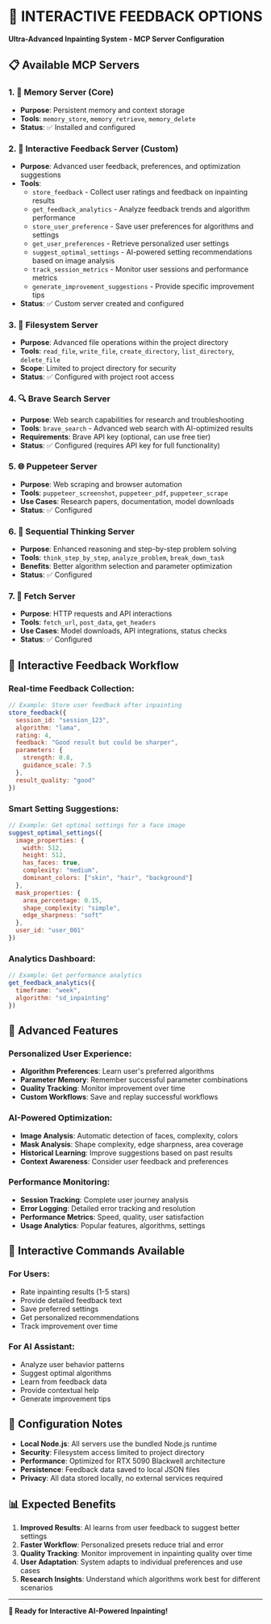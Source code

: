 # 🎯 INTERACTIVE FEEDBACK OPTIONS
**Ultra-Advanced Inpainting System - MCP Server Configuration**

## 📋 Available MCP Servers

### 1. 🧠 **Memory Server** (Core)
- **Purpose**: Persistent memory and context storage
- **Tools**: `memory_store`, `memory_retrieve`, `memory_delete`
- **Status**: ✅ Installed and configured

### 2. 🎯 **Interactive Feedback Server** (Custom)
- **Purpose**: Advanced user feedback, preferences, and optimization suggestions
- **Tools**:
  - `store_feedback` - Collect user ratings and feedback on inpainting results
  - `get_feedback_analytics` - Analyze feedback trends and algorithm performance
  - `store_user_preference` - Save user preferences for algorithms and settings
  - `get_user_preferences` - Retrieve personalized user settings
  - `suggest_optimal_settings` - AI-powered setting recommendations based on image analysis
  - `track_session_metrics` - Monitor user sessions and performance metrics
  - `generate_improvement_suggestions` - Provide specific improvement tips
- **Status**: ✅ Custom server created and configured

### 3. 📁 **Filesystem Server**
- **Purpose**: Advanced file operations within the project directory
- **Tools**: `read_file`, `write_file`, `create_directory`, `list_directory`, `delete_file`
- **Scope**: Limited to project directory for security
- **Status**: ✅ Configured with project root access

### 4. 🔍 **Brave Search Server**
- **Purpose**: Web search capabilities for research and troubleshooting
- **Tools**: `brave_search` - Advanced web search with AI-optimized results
- **Requirements**: Brave API key (optional, can use free tier)
- **Status**: ✅ Configured (requires API key for full functionality)

### 5. 🌐 **Puppeteer Server**
- **Purpose**: Web scraping and browser automation
- **Tools**: `puppeteer_screenshot`, `puppeteer_pdf`, `puppeteer_scrape`
- **Use Cases**: Research papers, documentation, model downloads
- **Status**: ✅ Configured

### 6. 🤔 **Sequential Thinking Server**
- **Purpose**: Enhanced reasoning and step-by-step problem solving
- **Tools**: `think_step_by_step`, `analyze_problem`, `break_down_task`
- **Benefits**: Better algorithm selection and parameter optimization
- **Status**: ✅ Configured

### 7. 📡 **Fetch Server**
- **Purpose**: HTTP requests and API interactions
- **Tools**: `fetch_url`, `post_data`, `get_headers`
- **Use Cases**: Model downloads, API integrations, status checks
- **Status**: ✅ Configured

## 🎨 Interactive Feedback Workflow

### **Real-time Feedback Collection:**
```javascript
// Example: Store user feedback after inpainting
store_feedback({
  session_id: "session_123",
  algorithm: "lama",
  rating: 4,
  feedback: "Good result but could be sharper",
  parameters: {
    strength: 0.8,
    guidance_scale: 7.5
  },
  result_quality: "good"
})
```

### **Smart Setting Suggestions:**
```javascript
// Example: Get optimal settings for a face image
suggest_optimal_settings({
  image_properties: {
    width: 512,
    height: 512,
    has_faces: true,
    complexity: "medium",
    dominant_colors: ["skin", "hair", "background"]
  },
  mask_properties: {
    area_percentage: 0.15,
    shape_complexity: "simple",
    edge_sharpness: "soft"
  },
  user_id: "user_001"
})
```

### **Analytics Dashboard:**
```javascript
// Example: Get performance analytics
get_feedback_analytics({
  timeframe: "week",
  algorithm: "sd_inpainting"
})
```

## 🚀 Advanced Features

### **Personalized User Experience:**
- **Algorithm Preferences**: Learn user's preferred algorithms
- **Parameter Memory**: Remember successful parameter combinations
- **Quality Tracking**: Monitor improvement over time
- **Custom Workflows**: Save and replay successful workflows

### **AI-Powered Optimization:**
- **Image Analysis**: Automatic detection of faces, complexity, colors
- **Mask Analysis**: Shape complexity, edge sharpness, area coverage
- **Historical Learning**: Improve suggestions based on past results
- **Context Awareness**: Consider user feedback and preferences

### **Performance Monitoring:**
- **Session Tracking**: Complete user journey analysis
- **Error Logging**: Detailed error tracking and resolution
- **Performance Metrics**: Speed, quality, user satisfaction
- **Usage Analytics**: Popular features, algorithms, settings

## 🎯 Interactive Commands Available

### **For Users:**
- Rate inpainting results (1-5 stars)
- Provide detailed feedback text
- Save preferred settings
- Get personalized recommendations
- Track improvement over time

### **For AI Assistant:**
- Analyze user behavior patterns
- Suggest optimal algorithms
- Learn from feedback data
- Provide contextual help
- Generate improvement tips

## 🔧 Configuration Notes

- **Local Node.js**: All servers use the bundled Node.js runtime
- **Security**: Filesystem access limited to project directory
- **Performance**: Optimized for RTX 5090 Blackwell architecture
- **Persistence**: Feedback data saved to local JSON files
- **Privacy**: All data stored locally, no external services required

## 📊 Expected Benefits

1. **Improved Results**: AI learns from user feedback to suggest better settings
2. **Faster Workflow**: Personalized presets reduce trial and error
3. **Quality Tracking**: Monitor improvement in inpainting quality over time
4. **User Adaptation**: System adapts to individual preferences and use cases
5. **Research Insights**: Understand which algorithms work best for different scenarios

---

**🚀 Ready for Interactive AI-Powered Inpainting!**
